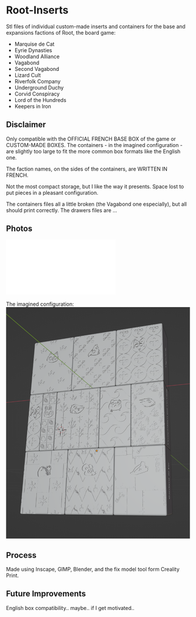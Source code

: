 # Root-Inserts

Stl files of individual custom-made inserts and containers for the base and expansions factions of Root, the board game:
- Marquise de Cat
- Eyrie Dynasties
- Woodland Alliance
- Vagabond
- Second Vagabond
- Lizard Cult
- Riverfolk Company
- Underground Duchy
- Corvid Conspiracy
- Lord of the Hundreds
- Keepers in Iron

## Disclaimer

Only compatible with the OFFICIAL FRENCH BASE BOX of the game or CUSTOM-MADE BOXES. The containers - in the imagined configuration - are slightly too large to fit the more common box formats like the English one.

The faction names, on the sides of the containers, are WRITTEN IN FRENCH.

Not the most compact storage, but I like the way it presents. Space lost to put pieces in a pleasant configuration.

The containers files all a little broken (the Vagabond one especially), but all should print correctly.
The drawers files are ...

 ## Photos

![Container stl](Stl/Containers/container-Marquise_de_Cat.stl)

The imagined configuration:
![Bent right block](Presentation/All_containers_packed_as_intended.png)

## Process

Made using Inscape, GIMP, Blender, and the fix model tool form Creality Print.

## Future Improvements

English box compatibility.. maybe.. if I get motivated..
